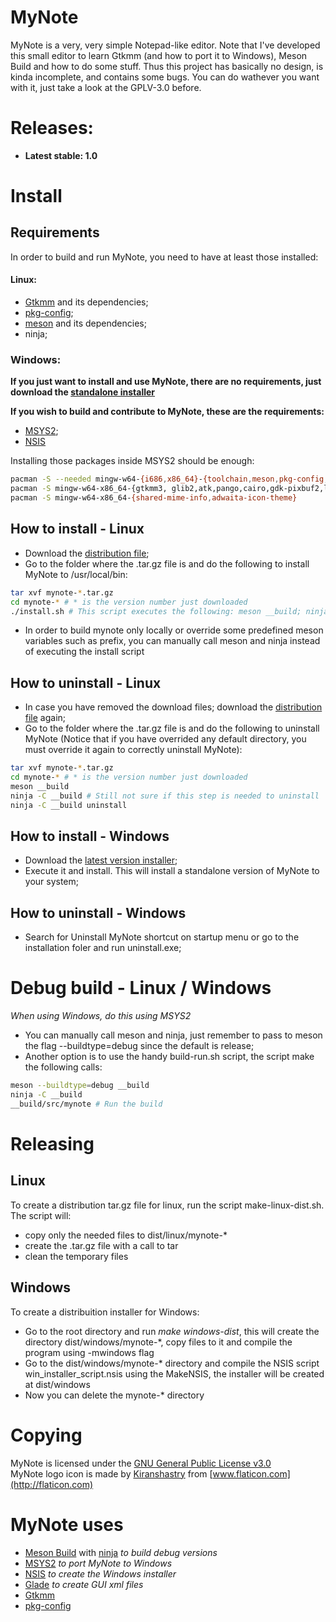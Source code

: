 # MyNote

MyNote is a very, very simple Notepad-like editor. Note that I've developed this small editor to learn Gtkmm (and how to port it to Windows), Meson Build and how to do some stuff. Thus this project has basically no design, is kinda incomplete, and contains some bugs. You can do wathever you want with it, just take a look at the GPLV-3.0 before.

# Releases:

- **Latest stable: 1.0**

# Install

## Requirements

In order to build and run MyNote, you need to have at least those installed:

#### Linux:

- [Gtkmm](https://www.gtkmm.org/en/) and its dependencies;
- [pkg-config](https://www.freedesktop.org/wiki/Software/pkg-config/);
- [meson](https://mesonbuild.com/index.html) and its dependencies;
- ninja;

### Windows:

**If you just want to install and use MyNote, there are no requirements, just download the [standalone installer](https://github.com/pedroter7/mynote/blob/master/dist/windows/mynote-1.0.exe?raw=true)**

**If you wish to build and contribute to MyNote, these are the requirements:**

- [MSYS2](https://www.msys2.org/);
- [NSIS](https://nsis.sourceforge.io/Download)

Installing those packages inside MSYS2 should be enough:
```bash
pacman -S --needed mingw-w64-{i686,x86_64}-{toolchain,meson,pkg-config,glib2,make}
pacman -S mingw-w64-x86_64-{gtkmm3, glib2,atk,pango,cairo,gdk-pixbuf2,librsvg,graphene,libepoxy,libsigc++3,glibmm,pangomm,atkmm}
pacman -S mingw-w64-x86_64-{shared-mime-info,adwaita-icon-theme}
```

## How to install - Linux

- Download the [distribution file](https://github.com/pedroter7/mynote/blob/master/dist/linux/mynote-1.0.tar.gz?raw=true);
- Go to the folder where the .tar.gz file is and do the following to install MyNote to /usr/local/bin:
```bash
tar xvf mynote-*.tar.gz
cd mynote-* # * is the version number just downloaded
./install.sh # This script executes the following: meson __build; ninja -C __build; ninja -C __build install
```
- In order to build mynote only locally or override some predefined meson variables such as prefix, you can manually call meson and ninja instead of executing the install script

## How to uninstall - Linux

- In case you have removed the download files; download the [distribution file](https://github.com/pedroter7/mynote/blob/master/dist/linux/mynote-1.0.tar.gz?raw=true) again;
- Go to the folder where the .tar.gz file is and do the following to uninstall MyNote (Notice that if you have overrided any default directory, you must override it again to correctly uninstall MyNote):
```bash
tar xvf mynote-*.tar.gz
cd mynote-* # * is the version number just downloaded
meson __build
ninja -C __build # Still not sure if this step is needed to uninstall
ninja -C __build uninstall
```

## How to install - Windows

- Download the [latest version installer](https://github.com/pedroter7/mynote/blob/master/dist/windows/mynote-1.0.exe?raw=true);
- Execute it and install. This will install a standalone version of MyNote to your system;

## How to uninstall - Windows

- Search for Uninstall MyNote shortcut on startup menu or go to the installation foler and run uninstall.exe;

# Debug build - Linux / Windows

*When using Windows, do this using MSYS2*  

- You can manually call meson and ninja, just remember to pass to meson the flag --buildtype=debug since the default is release;
- Another option is to use the handy build-run.sh script, the script make the following calls:
```bash
meson --buildtype=debug __build
ninja -C __build
__build/src/mynote # Run the build
```

# Releasing

## Linux

To create a distribution tar.gz file for linux, run the script make-linux-dist.sh. The script will:

- copy only the needed files to dist/linux/mynote-*
- create the .tar.gz file with a call to tar
- clean the temporary files

## Windows

To create a distribuition installer for Windows:

- Go to the root directory and run *make windows-dist*, this will create the directory dist/windows/mynote-\*, copy files to it and compile the program using -mwindows flag
- Go to the dist/windows/mynote-\* directory and compile the NSIS script win_installer_script.nsis using the MakeNSIS, the installer will be created at dist/windows
- Now you can delete the mynote-\* directory
 
# Copying

MyNote is licensed under the [GNU General Public License v3.0](https://opensource.org/licenses/GPL-3.0)  
MyNote logo icon is made by [Kiranshastry](https://www.flaticon.com/br/autores/kiranshastry) from [www.flaticon.com](http://flaticon.com)

# MyNote uses

- [Meson Build](https://mesonbuild.com/) with [ninja](https://ninja-build.org/) *to build debug versions*
- [MSYS2](https://www.msys2.org/) *to port MyNote to Windows*
- [NSIS](https://nsis.sourceforge.io/Download) *to create the Windows installer*
- [Glade](https://glade.gnome.org/) *to create GUI xml files*
- [Gtkmm](https://www.gtkmm.org/en/)
- [pkg-config](https://www.freedesktop.org/wiki/Software/pkg-config/)
